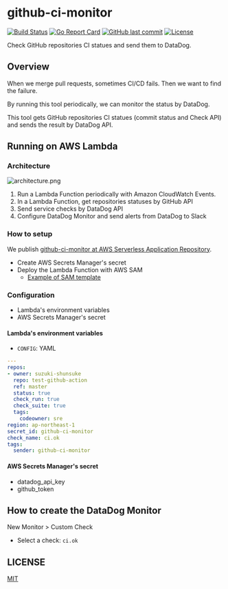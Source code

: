 # github-ci-monitor

[![Build Status](https://github.com/suzuki-shunsuke/github-ci-monitor/workflows/CI/badge.svg)](https://github.com/suzuki-shunsuke/github-ci-monitor/actions)
[![Go Report Card](https://goreportcard.com/badge/github.com/suzuki-shunsuke/github-ci-monitor)](https://goreportcard.com/report/github.com/suzuki-shunsuke/github-ci-monitor)
[![GitHub last commit](https://img.shields.io/github/last-commit/suzuki-shunsuke/github-ci-monitor.svg)](https://github.com/suzuki-shunsuke/github-ci-monitor)
[![License](http://img.shields.io/badge/license-mit-blue.svg?style=flat-square)](https://raw.githubusercontent.com/suzuki-shunsuke/github-ci-monitor/main/LICENSE)

Check GitHub repositories CI statues and send them to DataDog.

## Overview

When we merge pull requests, sometimes CI/CD fails.
Then we want to find the failure.

By running this tool periodically, we can monitor the status by DataDog.

This tool gets GitHub repositories CI statues (commit status and Check API) and sends the result by DataDog API.

## Running on AWS Lambda

### Architecture

![architecture.png](https://user-images.githubusercontent.com/13323303/98443118-9c649280-214c-11eb-85fd-d89111258e93.png)

1. Run a Lambda Function periodically with Amazon CloudWatch Events.
1. In a Lambda Function, get repositories statuses by GitHub API
1. Send service checks by DataDog API
1. Configure DataDog Monitor and send alerts from DataDog to Slack

### How to setup

We publish [github-ci-monitor at AWS Serverless Application Repository](https://ap-northeast-1.console.aws.amazon.com/lambda/home?region=ap-northeast-1#/create/app?applicationId=arn:aws:serverlessrepo:ap-northeast-1:455828037039:applications/github-ci-monitor).

* Create AWS Secrets Manager's secret
* Deploy the Lambda Function with AWS SAM
  * [Example of SAM template](examples/sam/template.yaml)

### Configuration

* Lambda's environment variables
* AWS Secrets Manager's secret

#### Lambda's environment variables

* `CONFIG`: YAML

```yaml
---
repos:
- owner: suzuki-shunsuke
  repo: test-github-action
  ref: master
  status: true
  check_run: true
  check_suite: true
  tags:
    codeowner: sre
region: ap-northeast-1
secret_id: github-ci-monitor
check_name: ci.ok
tags:
  sender: github-ci-monitor
```

#### AWS Secrets Manager's secret

* datadog_api_key
* github_token

## How to create the DataDog Monitor

New Monitor > Custom Check

* Select a check: `ci.ok`

## LICENSE

[MIT](LICENSE)
